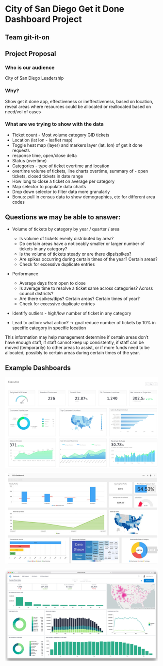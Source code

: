 # City of San Diego Get it Done Dashboard Project
## Team git-it-on

## Project Proposal

### Who is our audience
City of San Diego Leadership

### Why?
Show get it done app, effectiveness or ineffectiveness, based on location, reveal areas where resources could be allocated or reallocated based on need/vol of cases

### What are we trying to show with the data

- Ticket count - Most volume category GID tickets
- Location (lat lon - leaflet map)
- Toggle heat map (layer) and markers layer (lat, lon) of get it done requests
- response time, open/close delta
- Status (overtime)
- Categories - type of ticket overtime and location
- overtime volume of tickets, line charts overtime, summary of - open tickets, closed tickets in date range
- How long to close a ticket on average per category
- Map selector to populate data charts
- Drop down selector to filter data more granularly 
- Bonus: pull in census data to show demographics, etc for different area codes


## Questions we may be able to answer:

- Volume of tickets by category by year / quarter / area
    - Is volume of tickets evenly distributed by area?
    - Do certain areas have a noticeably smaller or larger number of tickets in any category?
    - Is the volume of tickets steady or are there dips/spikes?
    - Are spikes occurring during certain times of the year? Certain areas?
    - Check for excessive duplicate entries

- Performance
    - Average days from open to close
    - Is average time to resolve a ticket same across categories? Across council districts?
    - Are there spikes/dips?  Certain areas?  Certain times of year?
    - Check for excessive duplicate entries

- Identify outliers - high/low number of ticket in any category 
- Lead to action: what action? -> goal reduce number of tickets by 10% in specific category in specific location

This information may help management determine if certain areas don’t have enough staff, if staff cannot keep up consistently, if staff can be moved (temporarily) to other areas to assist, or if more funds need to be allocated, possibly to certain areas during certain times of the year.  

## Example Dashboards

![Dashboard Example](images/dash-example1.png)

![Dashboard Example](images/dash-example2.png)

![Dashboard Example](images/dash-example3.png)
